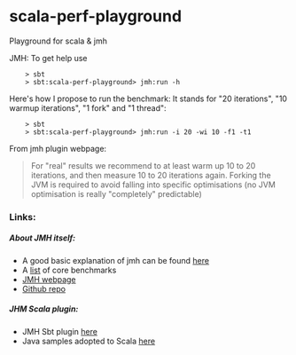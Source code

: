 # scala-perf-playground
Playground for scala &amp; jmh

JMH:
To get help use
```shell
    > sbt
    > sbt:scala-perf-playground> jmh:run -h
```

Here's how I propose to run the benchmark:
It stands for "20 iterations", "10 warmup iterations", "1 fork" and "1 thread":
```shell
    > sbt
    > sbt:scala-perf-playground> jmh:run -i 20 -wi 10 -f1 -t1

```

From jmh plugin webpage:
> For "real" results we recommend to at least warm up 10 to 20 iterations, and then measure 10 to 20 iterations again. Forking the JVM is required to avoid falling into specific optimisations (no JVM optimisation is really "completely" predictable)

### Links:

##### About JMH itself:
 * A good basic explanation of jmh can be found [here](https://shipilev.net/blog/2014/nanotrusting-nanotime/)
 * A [list](https://github.com/openjdk/jmh/tree/master/jmh-core-benchmarks) of core benchmarks
 * [JMH webpage](https://openjdk.java.net/projects/code-tools/jmh/)
 * [Github repo](https://github.com/openjdk/jmh)
 

##### JHM Scala plugin:
 * JMH Sbt plugin [here](https://github.com/ktoso/sbt-jmh)
 * Java samples adopted to Scala [here](https://github.com/ktoso/sbt-jmh/tree/master/plugin/src/sbt-test/sbt-jmh/run/src/main/scala/org/openjdk/jmh/samples)
